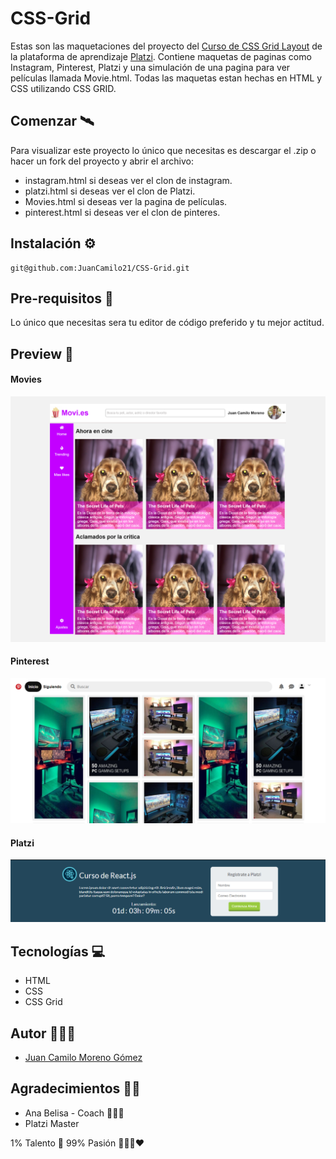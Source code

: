 # CSS-Grid
Estas son las maquetaciones del proyecto del [Curso de CSS Grid Layout](https://platzi.com/clases/css-grid-layout/) de la plataforma de aprendizaje [Platzi](https://platzi.com/).
Contiene maquetas de paginas como Instagram, Pinterest, Platzi y una simulación de una pagina para ver películas llamada Movie.html. Todas las maquetas estan hechas en HTML y CSS utilizando CSS GRID.

## Comenzar 🛰
Para visualizar este proyecto lo único que necesitas es descargar el .zip o hacer un fork del proyecto y abrir el archivo:
- instagram.html si deseas ver el clon de instagram.
- platzi.html si deseas ver el clon de Platzi.
- Movies.html si deseas ver la pagina de películas.
- pinterest.html si deseas ver el clon de pinteres.

## Instalación ⚙
    git@github.com:JuanCamilo21/CSS-Grid.git

## Pre-requisitos 📝
Lo único que necesitas sera tu editor de código preferido y tu mejor actitud.

## Preview 👀
#### Movies
![Movies](img/Movies.png)

#### Pinterest
![Pinterest](img/Home-Pinterest.png)

#### Platzi
![Platzi](img/Home-Platzi.png)


## Tecnologías 💻

 - HTML
 - CSS
 - CSS Grid

## Autor 🙋🏼‍♂️

 - [Juan Camilo Moreno Gómez](https://github.com/JuanCamilo21)
 
## Agradecimientos 👏🏽
- Ana Belisa - Coach 👩🏽‍🏫
- Platzi Master 


1% Talento 🧠  99% Pasión 👨🏼‍💻❤️
